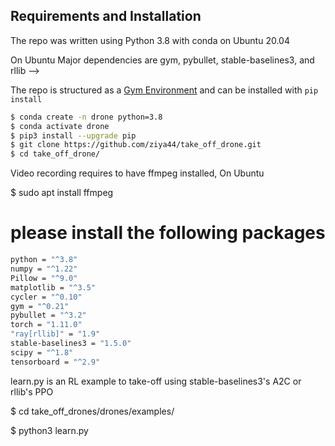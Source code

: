 

## Requirements and Installation

The repo was written using Python 3.8 with conda on  Ubuntu 20.04

On  Ubuntu
Major dependencies are gym, pybullet, stable-baselines3, and rllib
-->

The repo is structured as a [Gym Environment](https://github.com/openai/gym/blob/master/docs/creating-environments.md)
and can be installed with `pip install `

```bash
$ conda create -n drone python=3.8
$ conda activate drone
$ pip3 install --upgrade pip
$ git clone https://github.com/ziya44/take_off_drone.git
$ cd take_off_drone/
```


Video recording requires to have ffmpeg installed, On Ubuntu

$ sudo apt install ffmpeg


# please install the following packages
```bash
python = "^3.8"
numpy = "^1.22"
Pillow = "^9.0"
matplotlib = "^3.5"
cycler = "^0.10"
gym = "^0.21"
pybullet = "^3.2"
torch = "1.11.0"
"ray[rllib]" = "1.9"
stable-baselines3 = "1.5.0"
scipy = "^1.8"
tensorboard = "^2.9"
```


learn.py  is an RL example to take-off using stable-baselines3's A2C or rllib's PPO

$ cd take_off_drones/drones/examples/

$ python3 learn.py           
<!--
